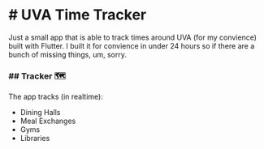 # # UVA Time Tracker

Just a small app that is able to track times around UVA (for my convience) built with Flutter. I built it for convience in under 24 hours so if there are a bunch of missing things, um, sorry.

### ## Tracker 🗺️

The app tracks (in realtime):
- Dining Halls
- Meal Exchanges
- Gyms
- Libraries
